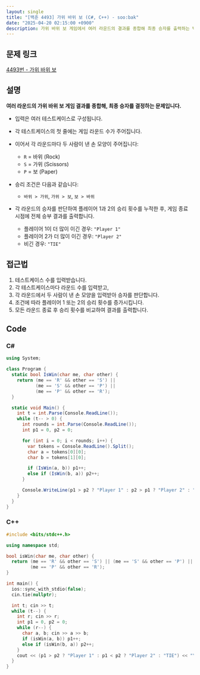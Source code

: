 ```yaml
---
layout: single
title: "[백준 4493] 가위 바위 보 (C#, C++) - soo:bak"
date: "2025-04-20 02:15:00 +0900"
description: 가위 바위 보 게임에서 여러 라운드의 결과를 종합해 최종 승자를 출력하는 백준 4493번 가위 바위 보 문제의 C# 및 C++ 풀이 및 해설
---
```


## 문제 링크
[4493번 - 가위 바위 보](https://www.acmicpc.net/problem/4493)

## 설명
**여러 라운드의 가위 바위 보 게임 결과를 종합해, 최종 승자를 결정하는 문제입니다.**
<br>

- 입력은 여러 테스트케이스로 구성됩니다.
- 각 테스트케이스의 첫 줄에는 게임 라운드 수가 주어집니다.
- 이어서 각 라운드마다 두 사람이 낸 손 모양이 주어집니다:
  - `R` = 바위 (Rock)
  - `S` = 가위 (Scissors)
  - `P` = 보 (Paper)

- 승리 조건은 다음과 같습니다:
  - `바위 > 가위`, `가위 > 보`, `보 > 바위`

- 각 라운드의 승자를 판단하여 플레이어 1과 2의 승리 횟수를 누적한 후,
  게임 종료 시점에 전체 승부 결과를 출력합니다.
  - 플레이어 1이 더 많이 이긴 경우: `"Player 1"`
  - 플레이어 2가 더 많이 이긴 경우: `"Player 2"`
  - 비긴 경우: `"TIE"`

## 접근법

1. 테스트케이스 수를 입력받습니다.
2. 각 테스트케이스마다 라운드 수를 입력받고,
3. 각 라운드에서 두 사람이 낸 손 모양을 입력받아 승자를 판단합니다.
4. 조건에 따라 플레이어 1 또는 2의 승리 횟수를 증가시킵니다.
5. 모든 라운드 종료 후 승리 횟수를 비교하여 결과를 출력합니다.

## Code

### C#
```csharp
using System;

class Program {
  static bool IsWin(char me, char other) {
    return (me == 'R' && other == 'S') ||
           (me == 'S' && other == 'P') ||
           (me == 'P' && other == 'R');
  }

  static void Main() {
    int t = int.Parse(Console.ReadLine());
    while (t-- > 0) {
      int rounds = int.Parse(Console.ReadLine());
      int p1 = 0, p2 = 0;

      for (int i = 0; i < rounds; i++) {
        var tokens = Console.ReadLine().Split();
        char a = tokens[0][0];
        char b = tokens[1][0];

        if (IsWin(a, b)) p1++;
        else if (IsWin(b, a)) p2++;
      }

      Console.WriteLine(p1 > p2 ? "Player 1" : p2 > p1 ? "Player 2" : "TIE");
    }
  }
}
```

### C++
```cpp
#include <bits/stdc++.h>

using namespace std;

bool isWin(char me, char other) {
  return (me == 'R' && other == 'S') || (me == 'S' && other == 'P') ||
         (me == 'P' && other == 'R');
}

int main() {
  ios::sync_with_stdio(false);
  cin.tie(nullptr);

  int t; cin >> t;
  while (t--) {
    int r; cin >> r;
    int p1 = 0, p2 = 0;
    while (r--) {
      char a, b; cin >> a >> b;
      if (isWin(a, b)) p1++;
      else if (isWin(b, a)) p2++;
    }
    cout << (p1 > p2 ? "Player 1" : p1 < p2 ? "Player 2" : "TIE") << "\n";
  }
}
```
